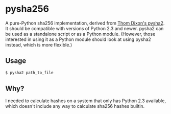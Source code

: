pysha256
========

A pure-Python sha256 implementation, derived from [Thom Dixon's pysha2](https://github.com/thomdixon/pysha2). It should be compatible with versions of Python 2.3 and newer. pysha2 can be used as a standalone script or as a Python module. (However, those interested in using it as a Python module should look at using pysha2 instead, which is more flexible.)

Usage
-----

```sh
$ pysha2 path_to_file
```

Why?
----

I needed to calculate hashes on a system that only has Python 2.3 available, which doesn't include any way to calculate sha256 hashes builtin.
